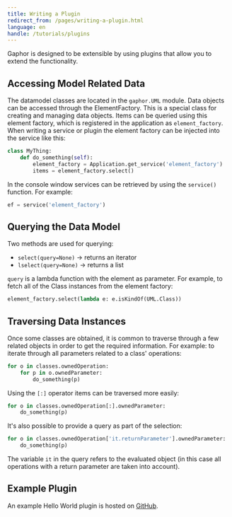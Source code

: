 ```yaml
---
title: Writing a Plugin
redirect_from: /pages/writing-a-plugin.html
language: en
handle: /tutorials/plugins
---
```

Gaphor is designed to be extensible by using plugins that allow you to extend
the functionality.

## Accessing Model Related Data

The datamodel classes are located in the `gaphor.UML` module. Data objects can
be accessed through the ElementFactory. This is a special class for creating
and managing data objects. Items can be queried using this element factory,
which is registered in the application as `element_factory`. When writing a
service or plugin the element factory can be injected into the service like
this:

```python
class MyThing:
    def do_something(self):
        element_factory = Application.get_service('element_factory')
        items = element_factory.select()
```

In the console window services can be retrieved by using the `service()`
function. For example:

```python
ef = service('element_factory')
```

## Querying the Data Model

Two methods are used for querying:

-   `select(query=None)` -> returns an iterator
-   `lselect(query=None)` -> returns a list

`query` is a lambda function with the element as parameter. For example, to
fetch all of the Class instances from the element factory:

```python
element_factory.select(lambda e: e.isKindOf(UML.Class))
```

## Traversing Data Instances

Once some classes are obtained, it is common to traverse through a few related
objects in order to get the required information. For example: to iterate
through all parameters related to a class' operations:

```python
for o in classes.ownedOperation:
    for p in o.ownedParameter:
        do_something(p)
```

Using the `[:]` operator items can be traversed more easily:

```python
for o in classes.ownedOperation[:].ownedParameter:
    do_something(p)
```

It's also possible to provide a query as part of the selection:

```python
for o in classes.ownedOperation['it.returnParameter'].ownedParameter:
    do_something(p)
```

The variable `it` in the query refers to the evaluated object (in this
case all operations with a return parameter are taken into account).

## Example Plugin

An example Hello World plugin is hosted on
[GitHub](https://github.com/gaphor/gaphor.plugins.helloworld).